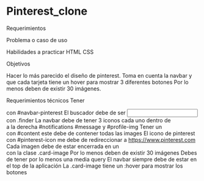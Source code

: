 # Pinterest_clone

Requerimientos

Problema o caso de uso

Habilidades a practicar
HTML
CSS

Objetivos

Hacer lo más parecido el diseño de pinterest. Toma en cuenta la navbar y que cada tarjeta tiene un hover para mostrar 3 diferentes botones
Por lo menos deben de existir 30 imágenes.

Requerimientos técnicos
Tener <nav> </nav> con #navbar-pinterest
El buscador debe de ser <input> con .finder
La navbar debe de tener 3 iconos cada uno dentro de <div> </div> a la derecha #notifications #message y #profile-img
Tener un <main> </main> con #content este debe de contener todas las images
El icono de pinterest con #pinterest-icon me debe de redireccionar a https://www.pinterest.com
Cada imagen debe de estar encerrada en un <div> </div> con la clase .card-image
Por lo menos deben de existir 30 imágenes
Debes de tener por lo menos una media query
El navbar siempre debe de estar en el top de la aplicación
La .card-image tiene un :hover para mostrar los botones


